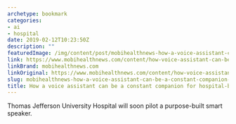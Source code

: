 ```yaml
---
archetype: bookmark
categories:
- ai
- hospital
date: 2019-02-12T10:23:50Z
description: ""
featuredImage: /img/content/post/mobihealthnews-how-a-voice-assistant-can-be-a-constant-companion-for-hospital-bound-patients.jpg
link: https://www.mobihealthnews.com/content/how-voice-assistant-can-be-constant-companion-hospital-bound-patients
linkBrand: mobihealthnews.com
linkOriginal: https://www.mobihealthnews.com/content/how-voice-assistant-can-be-constant-companion-hospital-bound-patients
slug: mobihealthnews-how-a-voice-assistant-can-be-a-constant-companion-for-hospital-bound-patients
title: How a voice assistant can be a constant companion for hospital-bound patients
---
```

Thomas Jefferson University Hospital will soon pilot a purpose-built smart speaker.